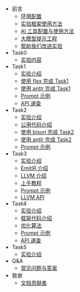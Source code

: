 <!-- _sidebar.md -->

- 前言
  - [环境配置](introduction/environment.md)
  - [实验框架使用方法](introduction/howtouse.md)
  <!-- * [在线评测系统使用方法](introduction/autograder.md) -->
  - [AI 工具配置与使用方法](introduction/aitools.md)
  - [大模型提示工程](introduction/prompt.md)
  - [帮助我们改进实验](introduction/helptoimprove.md)
- Task0
  - [实验内容](task0_doc/task0.md)
- Task1
  - [实验介绍](task1_doc/overview.md)
  - [使用 flex 完成 Task1](task1_doc/flex.md)
  - [使用 antlr 完成 Task1](task1_doc/antlr.md)
  - [Prompt 示例](task1_doc/prompt.md)
  - [API 速查](task1_doc/apidoc.md)
- Task2
  - [实验介绍](task2_doc/overview.md)
  - [公用代码介绍](task2_doc/share.md)
  - [使用 bison 完成 Task2](task2_doc/bison.md)
  - [使用 antlr 完成 Task2](task2_doc/antlr.md)
  - [Prompt 示例](task2_doc/prompt.md)
- Task3
  - [实验介绍](task3_doc/overview.md)
  - [EmitIR 介绍](task3_doc/emitir.md)
  - [LLVM 介绍](task3_doc/llvm.md)
  - [上手教程](task3_doc/start.md)
  - [Prompt 示例](task3_doc/prompt.md)
  - [LLVM API](task3_doc/apidoc.md)
- Task4
  - [实验介绍](task4_doc/overview.md)
  - [框架代码介绍](task4_doc/framework.md)
  - [优化算法](task4_doc/optimizations.md)
  - [Prompt 示例](task4_doc/prompt.md)
  - [API 速查](task4_doc/apidoc.md)
- Task5
  - [实验介绍](task5_doc/overview.md)
- Q&A
  - [常见问题与答案](QA.md)
- 致谢
  - [文档贡献者](contributors.md)
